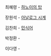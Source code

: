 최혜령 - [하노이의 탑](https://school.programmers.co.kr/learn/courses/30/lessons/12946)

장원석 - [아날로그 시계](https://school.programmers.co.kr/learn/courses/30/lessons/250135)

김찬희 - [민식어](https://www.acmicpc.net/problem/1599)

박정환 - 

이다영 - 
